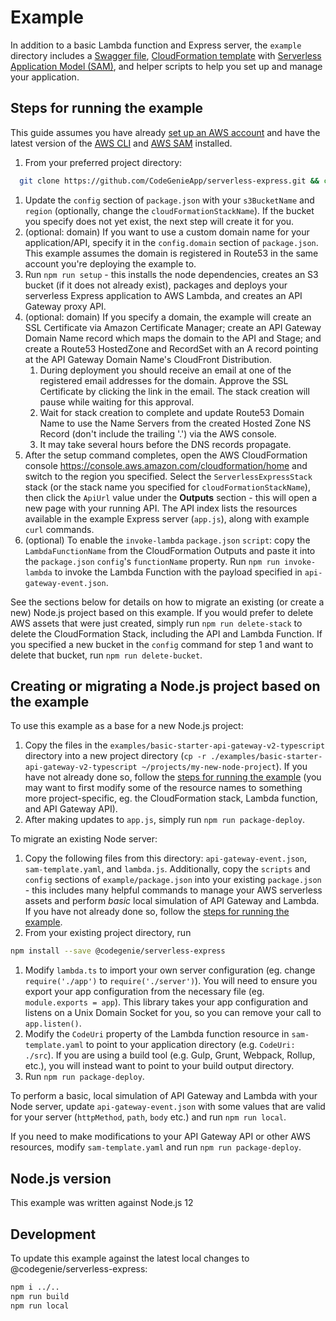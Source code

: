 # Example

In addition to a basic Lambda function and Express server, the `example`
directory includes a [Swagger file](http://swagger.io/specification/),
[CloudFormation
template](https://aws.amazon.com/cloudformation/aws-cloudformation-templates/)
with [Serverless Application Model
(SAM)](https://github.com/awslabs/serverless-application-model), and helper
scripts to help you set up and manage your application.

## Steps for running the example

This guide assumes you have already [set up an AWS
account](http://docs.aws.amazon.com/AmazonSimpleDB/latest/DeveloperGuide/AboutAWSAccounts.html)
and have the latest version of the [AWS CLI](https://aws.amazon.com/cli/) and
[AWS SAM](https://docs.aws.amazon.com/serverless-application-model/latest/developerguide/serverless-sam-cli-install.html)
installed.

1. From your preferred project directory:
  ```sh
    git clone https://github.com/CodeGenieApp/serverless-express.git && cd serverless-express/examples/basic-starter-api-gateway-v2-typescript
  ```
1. Update the `config` section of `package.json` with your `s3BucketName` and
   `region` (optionally, change the `cloudFormationStackName`). If the bucket
   you specify does not yet exist, the next step will create it for you.
1. (optional: domain) If you want to use a custom domain name for your
   application/API, specify it in the `config.domain` section of `package.json`.
   This example assumes the domain is registered in Route53 in the same account
   you're deploying the example to.
1. Run `npm run setup` - this installs the node dependencies, creates an S3
   bucket (if it does not already exist), packages and deploys your serverless
   Express application to AWS Lambda, and creates an API Gateway proxy API.
1. (optional: domain) If you specify a domain, the example will create an SSL
   Certificate via Amazon Certificate Manager; create an API Gateway Domain Name
   record which maps the domain to the API and Stage; and create a Route53
   HostedZone and RecordSet with an A record pointing at the API Gateway Domain
   Name's CloudFront Distribution.
   1. During deployment you should receive an email at one of the registered
      email addresses for the domain. Approve the SSL Certificate by clicking
      the link in the email. The stack creation will pause while waiting for
      this approval.
   1. Wait for stack creation to complete and update Route53 Domain Name to use
      the Name Servers from the created Hosted Zone NS Record (don't include the
      trailing '.') via the AWS console.
   1. It may take several hours before the DNS records propagate.
1. After the setup command completes, open the AWS CloudFormation console
   https://console.aws.amazon.com/cloudformation/home and switch to the region
   you specified. Select the `ServerlessExpressStack` stack (or the stack name
   you specified for `cloudFormationStackName`), then click the `ApiUrl` value
   under the __Outputs__ section - this will open a new page with your running
   API. The API index lists the resources available in the example Express
   server (`app.js`), along with example `curl` commands.
1. (optional) To enable the `invoke-lambda` `package.json` `script`: copy the
   `LambdaFunctionName` from the CloudFormation Outputs and paste it into the
   `package.json` `config`'s `functionName` property.
    Run `npm run invoke-lambda` to invoke the Lambda Function with the payload
    specified in `api-gateway-event.json`.

See the sections below for details on how to migrate an existing (or create a
new) Node.js project based on this example. If you would prefer to delete AWS
assets that were just created, simply run `npm run delete-stack` to delete the
CloudFormation Stack, including the API and Lambda Function. If you specified a
new bucket in the `config` command for step 1 and want to delete that bucket,
run `npm run delete-bucket`.

## Creating or migrating a Node.js project based on the example

To use this example as a base for a new Node.js project:

1. Copy the files in the `examples/basic-starter-api-gateway-v2-typescript`
   directory into a new project directory (`cp -r
   ./examples/basic-starter-api-gateway-v2-typescript
   ~/projects/my-new-node-project`). If you have not already done so, follow the
   [steps for running the example](#steps-for-running-the-example) (you may want
   to first modify some of the resource names to something more
   project-specific, eg. the CloudFormation stack, Lambda function, and API
   Gateway API).
1. After making updates to `app.js`, simply run `npm run package-deploy`.

To migrate an existing Node server:

1. Copy the following files from this directory: `api-gateway-event.json`,
   `sam-template.yaml`, and `lambda.js`. Additionally, copy the `scripts` and
   `config` sections of `example/package.json` into your existing
   `package.json` - this includes many helpful commands to manage your AWS
   serverless assets and perform _basic_ local simulation of API Gateway and
   Lambda. If you have not already done so, follow the [steps for running the
   example](#steps-for-running-the-example).
1. From your existing project directory, run
  ```sh
  npm install --save @codegenie/serverless-express
  ```
1. Modify `lambda.ts` to import your own server configuration (eg. change
   `require('./app')` to `require('./server')`). You will need to ensure you
   export your app configuration from the necessary file (eg. `module.exports =
   app`). This library takes your app configuration and listens on a Unix Domain
   Socket for you, so you can remove your call to `app.listen()`.
1. Modify the `CodeUri` property of the Lambda function resource in
   `sam-template.yaml` to point to your application directory (e.g. `CodeUri:
   ./src`). If you are using a build tool (e.g. Gulp, Grunt, Webpack, Rollup,
   etc.), you will instead want to point to your build output directory.
1. Run `npm run package-deploy`.

To perform a basic, local simulation of API Gateway and Lambda with your Node
server, update `api-gateway-event.json` with some values that are valid for your
server (`httpMethod`, `path`, `body` etc.) and run `npm run local`.

If you need to make modifications to your API Gateway API or other AWS
resources, modify `sam-template.yaml` and run `npm run package-deploy`.

## Node.js version

This example was written against Node.js 12

## Development

To update this example against the latest local changes to
@codegenie/serverless-express:

```bash
npm i ../..
npm run build
npm run local
```
